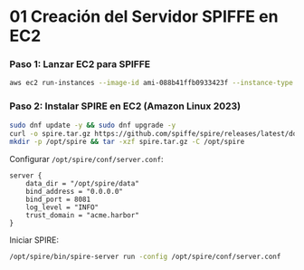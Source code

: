 # **01 Creación del Servidor SPIFFE en EC2**

### **Paso 1: Lanzar EC2 para SPIFFE**

```sh
aws ec2 run-instances --image-id ami-088b41ffb0933423f --instance-type t3.medium --subnet-id <SubnetId> --security-group-ids <SecurityGroupId> --key-name my-key --tag-specifications 'ResourceType=instance,Tags=[{Key=Name,Value=SpireServer}]'  --user-data file://ssm-script.sh

```

### **Paso 2: Instalar SPIRE en EC2 (Amazon Linux 2023)**

```sh
sudo dnf update -y && sudo dnf upgrade -y
curl -o spire.tar.gz https://github.com/spiffe/spire/releases/latest/download/spire-<version>-linux-amd64.tar.gz
mkdir -p /opt/spire && tar -xzf spire.tar.gz -C /opt/spire
```

Configurar `/opt/spire/conf/server.conf`:

```hcl
server {
    data_dir = "/opt/spire/data"
    bind_address = "0.0.0.0"
    bind_port = 8081
    log_level = "INFO"
    trust_domain = "acme.harbor"
}
```

Iniciar SPIRE:

```sh
/opt/spire/bin/spire-server run -config /opt/spire/conf/server.conf
```
